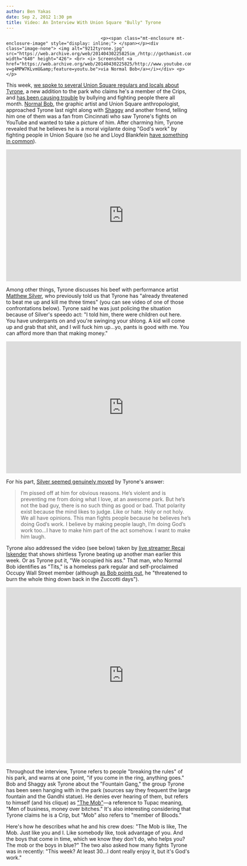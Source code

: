 ```yaml
---
author: Ben Yakas
date: Sep 2, 2012 1:30 pm
title: Video: An Interview With Union Square "Bully" Tyrone
---
```


	
										<p><span class="mt-enclosure mt-enclosure-image" style="display: inline;"> </span></p><div class="image-none"> <img alt="9212tyrone.jpg" src="https://web.archive.org/web/20140430225825im_/http://gothamist.com/attachments/byakas/9212tyrone.jpg" width="640" height="426"> <br> <i> Screenshot <a href="https://web.archive.org/web/20140430225825/http://www.youtube.com/watch?v=g4MPW7KLvmU&amp;feature=youtu.be">via Normal Bob</a></i></div> <p></p>

<p>This week, <a href="https://web.archive.org/web/20140430225825/http://gothamist.com/2012/08/30/video_locals_say_topless_attacker_i.php">we spoke to several Union Square regulars and locals about Tyrone</a>, a new addition to the park who claims he&apos;s a member of the Crips, and <a href="https://web.archive.org/web/20140430225825/http://gothamist.com/2012/08/29/video_security_watch_as_man_is_beat.php">has been causing trouble</a> by bullying and fighting people there all month. <a href="https://web.archive.org/web/20140430225825/http://normalbobsmith.com/amazingstrangers/">Normal Bob</a>, the graphic artist and Union Square anthropologist, approached Tyrone last night along with <a href="https://web.archive.org/web/20140430225825/https://twitter.com/shaggysk8es">Shaggy</a> and another friend, telling him one of them was a fan from Cincinnati who saw Tyrone&apos;s fights on YouTube and wanted to take a picture of him. After charming him, Tyrone revealed that he believes he is a moral vigilante doing &quot;God&apos;s work&quot; by fighting people in Union Square (so he and Lloyd Blankfein <a href="https://web.archive.org/web/20140430225825/http://articles.businessinsider.com/2009-11-09/wall_street/30054567_1_blankfein-goldman-sachs-year-end-bonuses">have something in common</a>). </p>

<p><iframe width="640" height="360" src="https://web.archive.org/web/20140430225825if_/http://www.youtube.com/embed/g4MPW7KLvmU" frameborder="0" allowfullscreen></iframe></p>

<p>Among other things, Tyrone discusses his beef with performance artist <a href="https://web.archive.org/web/20140430225825/http://gothamist.com/2011/11/27/video_man_in_white_dress_performs_a.php">Matthew Silver</a>, who previously told us that Tyrone has &quot;already threatened to beat me up and kill me three times&quot; (you can see video of one of those confrontations below). Tyrone said he was just policing the situation because of Silver&apos;s speedo act: &quot;I told him, there were children out here. You have underpants on and you&apos;re swinging your shlong. A kid will come up and grab that shit, and I will fuck him up...yo, pants is good with me. You can afford more than that making money.&quot; </p>

<p><iframe width="640" height="360" src="https://web.archive.org/web/20140430225825if_/http://www.youtube.com/embed/2UI1Tni_-5U" frameborder="0" allowfullscreen></iframe></p>

<p>For his part, <a href="https://web.archive.org/web/20140430225825/http://www.maninwhitedress.com/?p=2664">Silver seemed genuinely moved</a> by Tyrone&apos;s answer:</p>

<blockquote>I&#x2019;m pissed off at him for obvious reasons. He&#x2019;s violent and is preventing me from doing what I love, at an awesome park.  But he&#x2019;s not the bad guy, there is no such thing as good or bad.  That polarity exist because the mind likes to judge.  Like or hate.  Holy or not holy.  We all have opinions.  This man fights people because he believes he&#x2019;s doing God&#x2019;s work.  I believe by making people laugh, I&#x2019;m doing God&#x2019;s work too...I have to make him part of the act somehow.  I want to make him laugh.</blockquote>

<p>Tyrone also addressed the video (see below) taken by <a href="https://web.archive.org/web/20140430225825/http://www.ustream.tv/recorded/25010792">live streamer Recai Iskender</a> that shows shirtless Tyrone beating up another man earlier this week. Or as Tyrone put it, &quot;We occupied his ass.&quot; That man, who Normal Bob identifies as &quot;Tits,&quot; is a homeless park regular and self-proclaimed Occupy Wall Street member (although <a href="https://web.archive.org/web/20140430225825/http://www.youtube.com/watch?v=xtExZ6VPZe0&amp;feature=youtu.be">as Bob points out</a>, he &quot;threatened to burn the whole thing down back in the Zuccotti days&quot;). </p>

<p><iframe width="640" height="480" src="https://web.archive.org/web/20140430225825if_/http://www.youtube.com/embed/RmvvL9gweBQ" frameborder="0" allowfullscreen></iframe></p>

<p>Throughout the interview, Tyrone refers to people &quot;breaking the rules&quot; of his park, and warns at one point, &quot;if you come in the ring, anything goes.&quot; Bob and Shaggy ask Tyrone about the &quot;Fountain Gang,&quot; the group Tyrone has been seen hanging with in the park (sources say they frequent the large fountain and the Gandhi statue). He denies ever hearing of them, but refers to himself (and his clique) as <a href="https://web.archive.org/web/20140430225825/http://www.urbandictionary.com/define.php?term=M.O.B.">&quot;The Mob&quot;</a>&#x2014;a reference to Tupac meaning, &quot;Men of business, money over bitches.&quot; It&apos;s also interesting considering that Tyrone claims he is a Crip, but &quot;Mob&quot; also refers to &quot;member of Bloods.&quot;</p>

<p>Here&apos;s how he describes what he and his crew does: &quot;The Mob is like, The Mob. Just like you and I. Like somebody like, took advantage of you. And the boys that come in time, which we know they don&apos;t do, who helps you? The mob or the boys in blue?&quot; The two also asked how many fights Tyrone was in recently: &quot;This week? At least 30...I dont really enjoy it, but it&apos;s God&apos;s work.&quot;</p>					
										
									
				